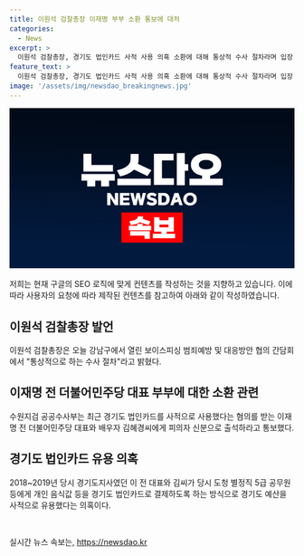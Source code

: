 ```yaml
---
title: 이원석 검찰총장 이재명 부부 소환 통보에 대처
categories:
  - News
excerpt: >
  이원석 검찰총장, 경기도 법인카드 사적 사용 의혹 소환에 대해 통상적 수사 절차라며 입장 밝혀. 수원지검, 이 전 더불어민주당 대표 및 부인에게 출석 통보. 의혹은 2018~2019 경기도지사 시절 법인카드를 사적으로 사용한 것으로, 배씨는 기소돼 징역 10개월에 집행유예 2년을 선고받았다. (총자 198자)
feature_text: >
  이원석 검찰총장, 경기도 법인카드 사적 사용 의혹 소환에 대해 통상적 수사 절차라며 입장 밝혀. 수원지검, 이 전 더불어민주당 대표 및 부인에게 출석 통보. 의혹은 2018~2019 경기도지사 시절 법인카드를 사적으로 사용한 것으로, 배씨는 기소돼 징역 10개월에 집행유예 2년을 선고받았다. (총자 198자)
image: '/assets/img/newsdao_breakingnews.jpg'
---
```


<p><img src="/assets/img/newsdao_breakingnews.jpg" alt="ontimetimes 속보" /></p>

<p>저희는 현재 구글의 SEO 로직에 맞게 컨텐츠를 작성하는 것을 지향하고 있습니다. 이에 따라 사용자의 요청에 따라 제작된 컨텐츠를 참고하여 아래와 같이 작성하였습니다.</p>

<h2 data-ke-size="size26">이원석 검찰총장 발언</h2>

<p data-ke-size="size16">이원석 검찰총장은 오늘 강남구에서 열린 보이스피싱 범죄예방 및 대응방안 협의 간담회에서 "통상적으로 하는 수사 절차"라고 밝혔다.</p>

<h2 data-ke-size="size26">이재명 전 더불어민주당 대표 부부에 대한 소환 관련</h2>

<p data-ke-size="size16">수원지검 공공수사부는 최근 경기도 법인카드를 사적으로 사용했다는 혐의를 받는 이재명 전 더불어민주당 대표와 배우자 김혜경씨에게 피의자 신분으로 출석하라고 통보했다.</p>

<h2 data-ke-size="size26">경기도 법인카드 유용 의혹</h2>

<p data-ke-size="size16">2018~2019년 당시 경기도지사였던 이 전 대표와 김씨가 당시 도청 별정직 5급 공무원 등에게 개인 음식값 등을 경기도 법인카드로 결제하도록 하는 방식으로 경기도 예산을 사적으로 유용했다는 의혹이다.</p>

<p data-ke-size="size16">&nbsp;</p>
실시간 뉴스 속보는, <a href="https://newsdao.kr" rel="dofollow">https://newsdao.kr</a>


